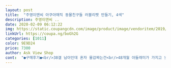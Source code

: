 ```yaml
---
layout: post 
title:  "주영이앤씨 아쿠아매직 동물친구들 러블리펫 만들기, 4색" 
description: 주영이앤씨 ..
date: 2020-02-09 06:12:22 
img: https://static.coupangcdn.com/image/product/image/vendoritem/2019/04/30/3793606656/9dbac889-ddc0-4bcc-9dad-e37433e2e766.jpg 
linkUrl: https://coupa.ng/boGh2G 
categories: [1011] 
color: 9E9D24 
price: 7300 
author: Ask View Shop 
cont:  "●구매후기●<br/>38갤 남아인데 혼자 물감짜는건<br/>48개월 아들래미가 가지고 노는데 한번 잡으면 최소 1시간 이상 노네요<br/>가성비도 좋구 모양틀하고 색상도 다양해서<br/>권장연령 36개월 이후에 아이들이 놀기 좋아보여요~<br/>꽤 오래 가지고 놀 것 같아요<br/>다른디자인으로 또 고르는중입니다^^<br/>다음에 다른것도 사볼게요<br/>더불어 저희집은 엄마가 더 빠져서 하고 있답니다.<br/>.<br/><br/>만든거~~ 4시간뒤 꺼내봐야겠어요<br/>먹을수는없지만 먹을수있음 더많이팔리겠다싶어요<br/>물500리터에 소금반봉지 풀어녹여줍니다<br/>물감놀이도하고 물놀이?도하고<br/>물감이줄어들면서 모양틀에서 떨어집니다<br/>물안에 하야틀을 통채로넣어 살살 흔들어줍니다<br/>물에서 꺼내서놀면 줄어드니 물에담궈서 놀아야됩니다<br/>바로구입!<br/>박스에 바코드 찍으니 동영사으로 쉽게설명이되어있네요<br/>박스포장 이쁘게  잘 도착했어요<br/>사용법도 쉽고 신기하기도하네요<br/>생일선물로 사준건데 뿌듯합니다<br/>선물 받아서 놀다보니 다른 모양틀이 있나 하구 찾아보게됬어요<br/>소금같이생긴 응고가루?가 두개라<br/>손이 지저분해지지도 안고 잼있네요^^<br/>신기해서 어린아이부터 어른이하기에도 좋은것같아요<br/>아이들끼리도 사용가능합니다 ^^<br/>애가만든건 결국 엉망이 됏지만<br/>어렵지 않고 아이들 창작활동에 도움이 될 거 같애요<br/>저도 재미나서 아이들과 같이 놀았답니다<br/>조금있으니 물감모양들이 통통해집니다<br/>좀빡시긴한데<br/>코로나덕에 집콕인아이들 신나게 놀수있을꺼같아추천합니다<br/>콩순이 물고기 유튜브로 보고 갖고싶어해서<br/>쿠팡에 로켓배송 할인하는거 보고<br/>하얀모야틀에 알록달록이쁘게 물감으로 짜서꾸며줍니다<br/>한시간정도 재미있게 갖고 논것 같아요<br/>한통은 애가 한통은 제가<br/>38갤 남아인데 혼자 물감짜는건<br/>48개월 아들래미가 가지고 노는데 한번 잡으면 최소 1시간 이상 노네요<br/>가성비도 좋구 모양틀하고 색상도 다양해서<br/>권장연령 36개월 이후에 아이들이 놀기 좋아보여요~<br/>꽤 오래 가지고 놀 것 같아요<br/>다른디자인으로 또 고르는중입니다^^<br/>다음에 다른것도 사볼게요<br/>더불어 저희집은 엄마가 더 빠져서 하고 있답니다.<br/>.<br/><br/>만든거~~ 4시간뒤 꺼내봐야겠어요<br/>먹을수는없지만 먹을수있음 더많이팔리겠다싶어요<br/>물500리터에 소금반봉지 풀어녹여줍니다<br/>물감놀이도하고 물놀이?도하고<br/>물감이줄어들면서 모양틀에서 떨어집니다<br/>물안에 하야틀을 통채로넣어 살살 흔들어줍니다<br/>물에서 꺼내서놀면 줄어드니 물에담궈서 놀아야됩니다<br/>바로구입!<br/>박스에 바코드 찍으니 동영사으로 쉽게설명이되어있네요<br/>박스포장 이쁘게  잘 도착했어요<br/>사용법도 쉽고 신기하기도하네요<br/>생일선물로 사준건데 뿌듯합니다<br/>선물 받아서 놀다보니 다른 모양틀이 있나 하구 찾아보게됬어요<br/>소금같이생긴 응고가루?가 두개라<br/>손이 지저분해지지도 안고 잼있네요^^<br/>신기해서 어린아이부터 어른이하기에도 좋은것같아요<br/>아이들끼리도 사용가능합니다 ^^<br/>애가만든건 결국 엉망이 됏지만<br/>어렵지 않고 아이들 창작활동에 도움이 될 거 같애요<br/>저도 재미나서 아이들과 같이 놀았답니다<br/>조금있으니 물감모양들이 통통해집니다<br/>좀빡시긴한데<br/>코로나덕에 집콕인아이들 신나게 놀수있을꺼같아추천합니다<br/>콩순이 물고기 유튜브로 보고 갖고싶어해서<br/>쿠팡에 로켓배송 할인하는거 보고<br/>하얀모야틀에 알록달록이쁘게 물감으로 짜서꾸며줍니다<br/>한시간정도 재미있게 갖고 논것 같아요<br/>한통은 애가 한통은 제가<br/>" 
---
```

